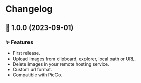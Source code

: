 # Changelog

## :tada: 1.0.0 (2023-09-01)

### :sparkles: Features

* First release.
* Upload images from clipboard, explorer, local path or URL.
* Delete images in your remote hosting service.
* Custom url format.
* Compatible with PicGo.
